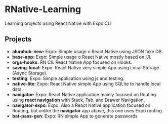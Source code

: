 # RNative-Learning

Learning projects using React Native with Expo CLI

## Projects

- **alurahub-new:** Expo: Simple usage o React Native using JSON fake DB.
- **base-app:** Expo: Simple usage o React Native mostly based on UI.
- **orgs-hooks:** RN Cli: React Native App focused on Hooks.
- **saving-local:** Expo: React Native very simple App using Local Storage (Async Storage).
- **testing**: Expo: Simple application using js and testing.
- **native-lite:** Expo: React Native simple App using SQLite to handle local data.
- **navigator:** Expo: React Native application mainly focused on Routing using **react navigation** with Stack, Tab, and Drawer Navigation.
- **navigator-expo**: Expo: Also a React Native application focused on Routing, but unlike the **navigator** app above, this one uses Expo routing.
- **bat-pass-gen**: Expo: RN simple App to generate passwords
